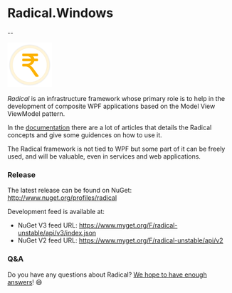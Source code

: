 # Radical.Windows

--

![Radical logo](assets/icon.png)

*Radical* is an infrastructure framework whose primary role is to help in the development of composite WPF applications based on the Model View ViewModel pattern.

In the [documentation](http://docs.radicalframework.com/) there are a lot of articles that details the Radical concepts and give some guidences on how to use it.

The Radical framework is not tied to WPF but some part of it can be freely used, and will be valuable, even in services and web applications.

### Release

The latest release can be found on NuGet: http://www.nuget.org/profiles/radical

Development feed is available at: 
* NuGet V3 feed URL: https://www.myget.org/F/radical-unstable/api/v3/index.json
* NuGet V2 feed URL: https://www.myget.org/F/radical-unstable/api/v2

### Q&A

Do you have any questions about Radical? [We hope to have enough answers](https://groups.google.com/forum/#!forum/radical-mvvm-framework)! :smile:
